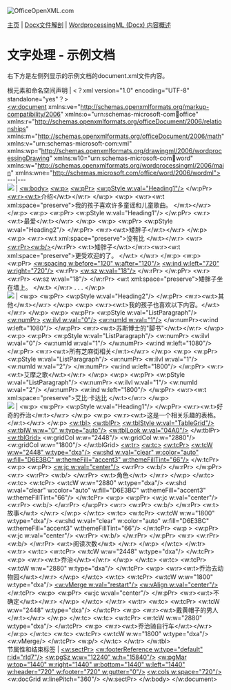 ![OfficeOpenXML.com](images/banner1.png)

[主页](index.md) | [Docx文件解剖](anatomyofOOXML.md) | [WordprocessingML (Docx) 内容概述](WPcontentOverview.md)

# 文字处理 - 示例文档

右下方是左侧列显示的示例文档的document.xml文件内容。

根元素和命名空间声明 | <？xml version="1.0" encoding="UTF-8" standalone="yes"？>  
[<w:document](WPdocument.md) xmlns:ve="http://schemas.openxmlformats.org/markup-compatibility/2006" xmlns:o="urn:schemas-microsoft-com:office:office" xmlns:r="http://schemas.openxmlformats.org/officeDocument/2006/relationships" xmlns:m="http://schemas.openxmlformats.org/officeDocument/2006/math" xmlns:v="urn:schemas-microsoft-com:vml" xmlns:wp="http://schemas.openxmlformats.org/drawingml/2006/wordprocessingDrawing" xmlns:w10="urn:schemas-microsoft-com:office:word" xmlns:w="http://schemas.openxmlformats.org/wordprocessingml/2006/main" xmlns:wne="http://schemas.microsoft.com/office/word/2006/wordml">  
---|---  
![](images\wp-docSamp-part1.gif) | [<w:body>](WPdocument.md) [<w:p>](WPparagraph.md) [<w:pPr>](WPparagraphProperties.md) [<w:pStyle w:val="Heading1"/>](WPstyleParStyles.md) </w:pPr> [<w:r>](WPtext.md)[<w:t>](WPtext.md)介绍</w:t></w:r> </w:p> <w:p> <w:r><w:t xml:space="preserve">我的孩子喜欢许多童谣和儿童歌曲。 </w:t></w:r> </w:p> <w:p> <w:pPr> <w:pStyle w:val="Heading1"/> </w:pPr> <w:r><w:t>最爱</w:t></w:r> </w:p> <w:p> <w:pPr> <w:pStyle w:val="Heading2"/> </w:pPr> <w:r><w:t>矮胖子</w:t></w:r> </w:p> <w:p> <w:r><w:t xml:space="preserve">没有比 </w:t></w:r> <w:r> [<w:rPr>](WPstyleCharStyles.md)[<w:b/>](WPtextFormatting.md)</w:rPr> <w:t>矮胖子</w:t></w:r><w:r><w:t xml:space="preserve">更受欢迎的了。 </w:t> </w:r> </w:p> <w:p> <w:pPr> [<w:spacing w:before="120" w:after="120"/>](WPspacing.md) [<w:ind w:left="720" w:right="720"/>](WPindentation.md) <w:rPr> [<w:sz w:val="18"/>](WPtextFormatting.md) </w:rPr> </w:pPr> <w:r> <w:rPr> <w:sz w:val="18"/> </w:rPr> <w:t xml:space="preserve">矮胖子坐在墙上。 </w:t> </w:r> . . . </w:p>  
![](images\wp-docSamp-part2.gif) | <w:p> <w:pPr> <w:pStyle w:val="Heading2"/> </w:pPr> <w:r><w:t>其他</w:t></w:r> </w:p> <w:p> <w:r><w:t>我的孩子也喜欢以下内容。</w:t></w:r> </w:p> <w:p> <w:pPr> <w:pStyle w:val="ListParagraph"/> [<w:numPr>](WPparagraphProperties.md) [<w:ilvl w:val="0"/>](WPnumberingLvl.md) [<w:numId w:val="1"/>](WPnumbering.md) </w:numPr><w:ind w:left="1080"/> </w:pPr> <w:r><w:t>苏斯博士的"脚书"</w:t></w:r> </w:p> <w:p> <w:pPr> <w:pStyle w:val="ListParagraph"/> <w:numPr> <w:ilvl w:val="0"/> <w:numId w:val="1"/> </w:numPr> <w:ind w:left="1080"/> </w:pPr> <w:r><w:t>所有芝麻街相关</w:t></w:r> </w:p> <w:p> <w:pPr> <w:pStyle w:val="ListParagraph"/> <w:numPr> <w:ilvl w:val="1"/> <w:numId w:val="2"/> </w:numPr> <w:ind w:left="1800"/> </w:pPr> <w:r><w:t>艾摩之歌</w:t></w:r> </w:p> <w:p> <w:pPr> <w:pStyle w:val="ListParagraph"/> <w:numPr> <w:ilvl w:val="1"/> <w:numId w:val="2"/> </w:numPr> <w:ind w:left="1800"/> </w:pPr> <w:r><w:t xml:space="preserve">艾比·卡达比 </w:t></w:r> </w:p>  
![](images\wp-docSamp-part3.gif) | <w:p> <w:pPr> <w:pStyle w:val="Heading1"/> </w:pPr> <w:r><w:t>好奇的乔治</w:t></w:r> </w:p> <w:p> <w:r><w:t>这是一个相关乐趣的表格。</w:t></w:r> </w:p> [<w:tbl>](WPtable.md) [<w:tblPr>](WPtableProperties.md) [<w:tblStyle w:val="TableGrid"/>](WPstylesTableStyles.md) [<w:tblW w:w="0" w:type="auto"/>](WPtableWidth.md) [<w:tblLook w:val="04A0"/>](WPtblLook.md) </w:tblPr> [<w:tblGrid>](WPtableGrid.md) <w:gridCol w:w="2448"/> <w:gridCol w:w="2880"/> <w:gridCol w:w="1800"/> </w:tblGrid> [<w:tr>](WPtableRow.md) [<w:tc>](WPtableCell.md) [<w:tcPr>](WPtableCellProperties.md) [<w:tcW w:w="2448" w:type="dxa"/>](WPtableCellProperties-Width.md) [<w:shd w:val="clear" w:color="auto" w:fill="D6E3BC" w:themeFill="accent3" w:themeFillTint="66"/>](WPtableCellProperties-Shading.md) </w:tcPr> <w:p> <w:pPr> [<w:jc w:val="center"/>](WPalignment.md) <w:rPr> <w:b/> </w:rPr> </w:pPr> <w:r> <w:rPr> <w:b/> </w:rPr> <w:t>角色</w:t> </w:r> </w:p> </w:tc> <w:tc> <w:tcPr> <w:tcW w:w="2880" w:type="dxa"/> <w:shd w:val="clear" w:color="auto" w:fill="D6E3BC" w:themeFill="accent3" w:themeFillTint="66"/> </w:tcPr> <w:p> <w:pPr> <w:jc w:val="center"/> <w:rPr> <w:b/> </w:rPr> </w:pPr> <w:r> <w:rPr> <w:b/> </w:rPr> <w:t>故事</w:t> </w:r> </w:p> </w:tc> <w:tc> <w:tcPr> <w:tcW w:w="1800" w:type="dxa"/> <w:shd w:val="clear" w:color="auto" w:fill="D6E3BC" w:themeFill="accent3" w:themeFillTint="66"/> </w:tcPr> <w:p > <w:pPr> <w:jc w:val="center"/> <w:rPr> <w:b/> </w:rPr> </w:pPr> <w:r> <w:rPr> <w:b/> </w:rPr> <w:t>阅读次数</w:t> </w:r> </w:p> </w:tc> </w:tr> <w:tr> <w:tc> <w:tcPr> <w:tcW w:w="2448" w:type="dxa"/> </w:tcPr> <w:p> <w:r><w:t>乔治</w:t></w:r> </w:p> </w:tc> <w:tc> <w:tcPr> <w:tcW w:w="2880" w:type="dxa"/> </w:tcPr> <w:p> <w:r><w:t>乔治去动物园</w:t></w:r> </w:p> </w:tc> <w:tc> <w:tcPr> <w:tcW w:w="1800" w:type="dxa"/> [<w:vMerge w:val="restart"/>](WPtableGrid.md) [<w:vAlign w:val="center"/>](WPtableCellProperties-verticalAlignment.md) </w:tcPr> <w:p> <w:pPr> <w:jc w:val="center"/> </w:pPr> <w:r><w:t>不确定</w:t></w:r> </w:p> </w:tc> </w:tr> <w:tr> <w:tc> <w:tcPr> <w:tcW w:w="2448" w:type="dxa"/> </w:tcPr> <w:p> <w:r><w:t>戴黄帽子的男人</w:t></w:r> </w:p> </w:tc> <w:tc> <w:tcPr> <w:tcW w:w="2880" w:type="dxa"/> </w:tcPr> <w:p> <w:r><w:t>乔治骑自行车</w:t></w:r> </w:p> </w:tc> <w:tc> <w:tcPr> <w:tcW w:w="1800" w:type="dxa"/> <w:vMerge/> </w:tcPr> <w:p/> </w:tc> </w:tr> </w:tbl>  
节属性和结束标签 | [<w:sectPr>](WPsection.md) [<w:footerReference w:type="default" r:id="rId7"/>](WPsectionFooterreference.md) [<w:pgSz w:w="12240" w:h="15840"/>](WPsection.md) [<w:pgMar w:top="1440" w:right="1440" w:bottom="1440" w:left="1440" w:header="720" w:footer="720" w:gutter="0"/>](WPsectionPgMar.md) [<w:cols w:space="720"/>](WPsectionCols.md) <w:docGrid w:linePitch="360"/> </w:sectPr> </w:body> </w:document>
